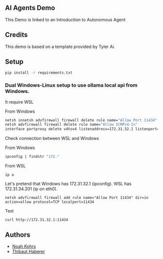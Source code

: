 ## AI Agents Demo

This Demo is linked to an Introduction to Autonomous Agent

## Credits
This demo is based on a template provided by Tyler Ai.

## Setup
```bash
pip install -r requirements.txt
```

### Dual Windows-Linux setup to use ollama local api from Windows.

It require WSL

From Windows
```bash
netsh innetsh advfirewall firewall delete rule name="Allow Port 11434"
netsh advfirewall firewall delete rule name="Allow ICMPv4-In"
interface portproxy delete v4tov4 listenaddress=172.31.32.1 listenport=11434
```

Check connection between WSL and Windows

From Windows
```bash
ipconfig | findstr "172."
```

From WSL
```
ip a
```
Let's pretend that
Windows has 172.31.32.1 (ipconfig).
WSL has 172.31.34.201 (ip on eth0).

```
netsh advfirewall firewall add rule name="Allow Port 11434" dir=in action=allow protocol=TCP localport=11434
```

Test
```
curl http://172.31.32.1:11434
```

## Authors

- [Noah Kohrs](https://github.com/noahkohrs)
- [Thibaut Haberer](https://github.com/ThibHab)